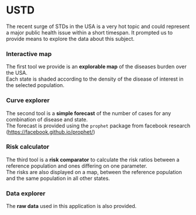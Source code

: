 # USTD

The recent surge of STDs in the USA is a very hot topic and could represent a major public health issue within a short timespan. It prompted us to provide means to explore the data about this subject.

### Interactive map
 
The first tool we provide is an **explorable map** of the diseases burden over the USA.  
Each state is shaded according to the density of the disease of interest in the selected population.

### Curve explorer

The second tool is a **simple forecast** of the number of cases for any combination of disease and state.  
The forecast is provided using the `prophet` package from facebook research (https://facebook.github.io/prophet/)

### Risk calculator

The third tool is a **risk comparator** to calculate the risk ratios between a reference population and ones differing on one parameter.  
The risks are also displayed on a map, between the reference population and the same population in all other states.

### Data explorer

The **raw data** used in this application is also provided.
